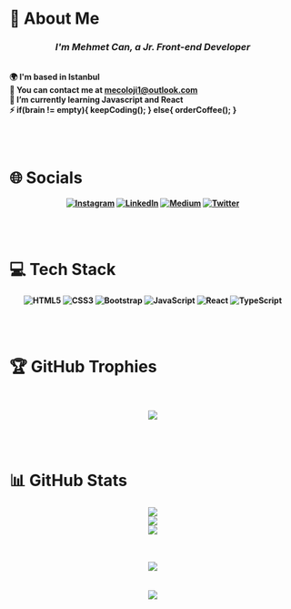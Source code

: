 <h1> 💫 About Me

### **_*<div align="center">I'm Mehmet Can, a Jr. Front-end Developer</div>*_**

<br><b>
🌍 I'm based in Istanbul<br>📧 You can contact me at mecoloji1@outlook.com<br>🦾 I’m currently learning Javascript and React<br>⚡ if(brain != empty){ keepCoding(); } else{ orderCoffee(); }

<br>
<br>

# 🌐 Socials

<div align="center">

[![Instagram](https://img.shields.io/badge/Instagram-%23E4405F.svg?logo=Instagram&logoColor=white)](https://instagram.com/mecoloji) [![LinkedIn](https://img.shields.io/badge/LinkedIn-%230077B5.svg?logo=linkedin&logoColor=white)](https://www.linkedin.com/in/mehmet-can-sa%C4%9F%C4%B1ro%C4%9Flu-135651233/) [![Medium](https://img.shields.io/badge/Medium-12100E?logo=medium&logoColor=white)](https://medium.com/@mecoloji1) [![Twitter](https://img.shields.io/badge/Twitter-%231DA1F2.svg?logo=Twitter&logoColor=white)](https://twitter.com/mecoloji)

</div>

<br>
<br>

# 💻 Tech Stack

<div align="center">

![HTML5](https://img.shields.io/badge/html5-%23E34F26.svg?style=for-the-badge&logo=html5&logoColor=white) ![CSS3](https://img.shields.io/badge/css3-%231572B6.svg?style=for-the-badge&logo=css3&logoColor=white) ![Bootstrap](https://img.shields.io/badge/bootstrap-%23563D7C.svg?style=for-the-badge&logo=bootstrap&logoColor=white) ![JavaScript](https://img.shields.io/badge/javascript-%23323330.svg?style=for-the-badge&logo=javascript&logoColor=%23F7DF1E) ![React](https://img.shields.io/badge/react-%2320232a.svg?style=for-the-badge&logo=react&logoColor=%261DAFB) ![TypeScript](https://img.shields.io/badge/typescript-%23007ACC.svg?style=for-the-badge&logo=typescript&logoColor=white)

</div>

<br>
<br>

# 🏆 GitHub Trophies

<div align="center">
<br>

![](https://github-profile-trophy.vercel.app/?username=mecoloji&theme=radical&no-frame=false&no-bg=true&margin-w=6)

</div>
<br>
<br>

# 📊 GitHub Stats

<div align="center">

![](https://github-readme-stats.vercel.app/api?username=mecoloji&theme=chartreuse-dark&hide_border=true&include_all_commits=true&count_private=true)<br/>
![](https://github-readme-streak-stats.herokuapp.com/?user=mecoloji&theme=chartreuse-dark&hide_border=true)<br/>
![](https://github-readme-stats.vercel.app/api/top-langs/?username=mecoloji&theme=chartreuse-dark&hide_border=true&include_all_commits=true&count_private=true&layout=compact)

</div>

<br>
<br>

<div align="center"><img src="https://spotify-github-profile.vercel.app/api/view?uid=memoxmemo12&cover_image=true&theme=default&bar_color=2c2c2c&bar_color_cover=true" /></div>

<br>  
<br>

<div align="center">
<img src="https://komarev.com/ghpvc/?username=Mecoloji&&style=flat-square" align="center" />
</div>
